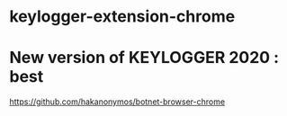 # keylogger-extension-chrome


# New version of KEYLOGGER 2020 : best

https://github.com/hakanonymos/botnet-browser-chrome

